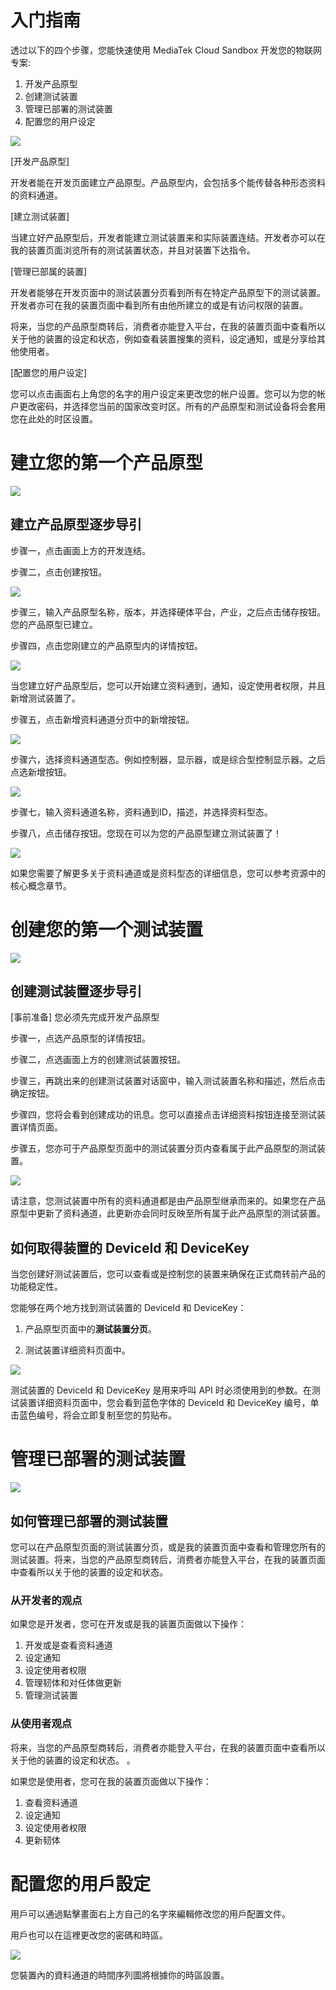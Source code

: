 # 入门指南

透过以下的四个步骤，您能快速使用 MediaTek Cloud Sandbox 开发您的物联网专案:

1. 开发产品原型
2. 创建测试装置
3. 管理已部署的测试装置
4. 配置您的用户设定



![](../images/getting_started/img_getting_started_01.png)

[开发产品原型]

开发者能在开发页面建立产品原型。产品原型内，会包括多个能传替各种形态资料的资料通道。

[建立测试装置]

当建立好产品原型后，开发者能建立测试装置来和实际装置连结。开发者亦可以在我的装置页面浏览所有的测试装置状态，并且对装置下达指令。

[管理已部属的装置]

开发者能够在开发页面中的测试装置分页看到所有在特定产品原型下的测试装置。开发者亦可在我的装置页面中看到所有由他所建立的或是有访问权限的装置。

将来，当您的产品原型商转后，消费者亦能登入平台，在我的装置页面中查看所以关于他的装置的设定和状态，例如查看装置搜集的资料，设定通知，或是分享给其他使用者。

[配置您的用户设定]

您可以点击画面右上角您的名字的用户设定来更改您的帐户设置。您可以为您的帐户更改密码，并选择您当前的国家改变时区。所有的产品原型和测试设备将会套用您在此处的时区设置。



# 建立您的第一个产品原型


![](../images/getting_started/img_getting_started_02.png)

## 建立产品原型逐步导引

步骤一，点击画面上方的开发连结。

步骤二，点击创建按钮。


![](../images/screenshot/screen_shot-01.jpg)



步骤三，输入产品原型名称，版本，并选择硬体平台，产业，之后点击储存按钮。您的产品原型已建立。

步骤四，点击您刚建立的产品原型内的详情按钮。


![](../images/screenshot/screen_shot-02.jpg)


当您建立好产品原型后，您可以开始建立资料通到，通知，设定使用者权限，并且新增测试装置了。



步骤五，点击新增资料通道分页中的新增按钮。

![](../images/screenshot/screen_shot-03.jpg)



步骤六，选择资料通道型态。例如控制器，显示器，或是综合型控制显示器。之后点选新增按钮。

![](../images/screenshot/screen_shot-04.jpg)


步骤七，输入资料通道名称，资料通到ID，描述，并选择资料型态。


步骤八，点击储存按钮。您现在可以为您的产品原型建立测试装置了！


![](../images/screenshot/screen_shot-05.jpg)


如果您需要了解更多关于资料通道或是资料型态的详细信息，您可以参考资源中的核心概念章节。




# 创建您的第一个测试装置

![](../images/getting_started/img_getting_started_03.png)

## 创建测试装置逐步导引

[事前准备] 您必须先完成开发产品原型

步骤一，点选产品原型的详情按钮。

步骤二，点选画面上方的创建测试装置按钮。

步骤三，再跳出来的创建测试装置对话窗中，输入测试装置名称和描述，然后点击确定按钮。

步骤四，您将会看到创建成功的讯息。您可以直接点击详细资料按钮连接至测试装置详情页面。

步骤五，您亦可于产品原型页面中的测试装置分页内查看属于此产品原型的测试装置。

![](../images/screenshot/screen_shot-06.jpg)


请注意，您测试装置中所有的资料通道都是由产品原型继承而来的。如果您在产品原型中更新了资料通道，此更新亦会同时反映至所有属于此产品原型的测试装置。


## 如何取得装置的 DeviceId 和 DeviceKey



当您创建好测试装置后，您可以查看或是控制您的装置来确保在正式商转前产品的功能稳定性。

您能够在两个地方找到测试装置的 DeviceId 和 DeviceKey：

1. 产品原型页面中的**测试装置分页**。

2. 测试装置详细资料页面中。


![](../images/screenshot/screen_shot-07.jpg)



测试装置的 DeviceId 和 DeviceKey 是用来呼叫 API 时必须使用到的参数。在测试装置详细资料页面中，您会看到蓝色字体的 DeviceId 和 DeviceKey 编号，单击蓝色编号，将会立即复制至您的剪贴布。




# 管理已部署的测试装置

![](../images/getting_started/img_getting_started_04.png)

## 如何管理已部署的测试装置

您可以在产品原型页面的测试装置分页，或是我的装置页面中查看和管理您所有的测试装置。将来，当您的产品原型商转后，消费者亦能登入平台，在我的装置页面中查看所以关于他的装置的设定和状态。

### 从开发者的观点

如果您是开发者，您可在开发或是我的装置页面做以下操作：

1.  开发或是查看资料通道
2.  设定通知
3.  设定使用者权限
4.  管理韧体和对任体做更新
5.  管理测试装置


### 从使用者观点
将来，当您的产品原型商转后，消费者亦能登入平台，在我的装置页面中查看所以关于他的装置的设定和状态。 。

如果您是使用者，您可在我的装置页面做以下操作：

1.  查看资料通道
2.  设定通知
3.  设定使用者权限
4.  更新韧体


# 配置您的用戶設定

用戶可以通過點擊畫面右上方自己的名字來編輯修改您的用戶配置文件。

用戶也可以在這裡更改您的密碼和時區。


![](../images/Profile.JPG)

您裝置內的資料通道的時間序列圖將根據你的時區設置。




